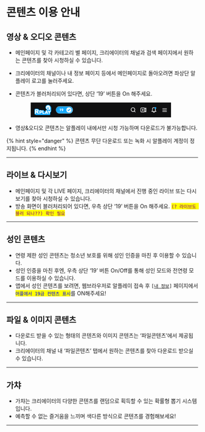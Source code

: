 # 콘텐츠 이용 안내

## 영상 & 오디오 콘텐츠

* 메인페이지 및 각 카테고리 별 페이지, 크리에이터의 채널과 검색 페이지에서 원하는 콘텐츠를 찾아 시청하실 수 있습니다.
* 크리에이터의 채널이나 내 정보 페이지 등에서 메인페이지로 돌아오려면 좌상단 알플레이  로고를 눌러주세요.
*   콘텐츠가 블러처리되어 있다면, 상단 ‘19’ 버튼을 On 해주세요.

    <figure><img src="../../.gitbook/assets/image (11).png" alt="" width="369"><figcaption></figcaption></figure>
* 영상&오디오 콘텐츠는 알플레이 내에서만 시청 가능하며 다운로드가 불가능합니다.

{% hint style="danger" %}
콘텐츠 무단 다운로드 또는 녹화 시 알플레이 계정이 정지됩니다.
{% endhint %}

***

## 라이브 & 다시보기

* 메인페이지 및 각 LIVE 페이지, 크리에이터의 채널에서 진행 중인 라이브 또는 다시보기를 찾아 시청하실 수 있습니다.
* 방송 화면이 블러처리되어 있다면, 우측 상단 ‘19’ 버튼을 On 해주세요. <mark style="color:purple;">`(? 라이브도 블러 되나??) 확인 필요`</mark>

***

## 성인 콘텐츠

* 연령 제한 성인 콘텐츠는 청소년 보호를 위해 성인 인증을 마친 후 이용할 수 있습니다.
* 성인 인증을 마친 후엔, 우측 상단 ‘19’ 버튼 On/Off를 통해 성인 모드와 전연령 모드를 이용하실 수 있습니다.
* 앱에서 성인 콘텐츠를 보려면, 웹브라우저로 알플레이 접속 후 `[`[`내 정보`](https://rplay.live/myinfo/)`]` 페이지에서 <mark style="color:blue;">`어플에서 19금 컨텐츠 표시`</mark>를 ON해주세요!

***

## 파일 & 이미지 콘텐츠

* 다운로드 받을 수 있는 형태의 콘텐츠와 이미지 콘텐츠는 ‘파일콘텐츠’에서 제공됩니다.
* 크리에이터의 채널 내 ‘파일콘텐츠’ 탭에서 원하는 콘텐츠를 찾아 다운로드 받으실 수 있습니다.

***

## 가챠

* 가챠는 크리에이터의 다양한 콘텐츠를 랜덤으로 획득할 수 있는 확률형 뽑기 시스템입니다.
* 예측할 수 없는 즐거움을 느끼며 색다른 방식으로 콘텐츠를 경험해보세요!

***
